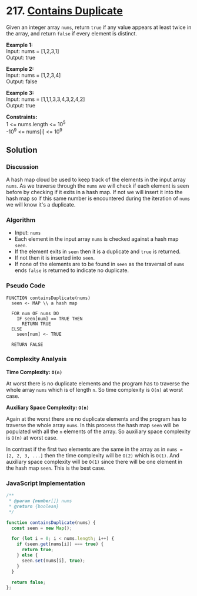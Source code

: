 # 217. [Contains Duplicate](https://leetcode.com/problems/contains-duplicate/)

Given an integer array `nums`, return `true` if any value appears at least twice in the array, and return `false` if every element is distinct.

**Example 1:**  
Input: nums = [1,2,3,1]  
Output: true

**Example 2:**  
Input: nums = [1,2,3,4]  
Output: false

**Example 3:**  
Input: nums = [1,1,1,3,3,4,3,2,4,2]  
Output: true 

**Constraints:**  
1 <= nums.length <= 10<sup>5</sup>  
-10<sup>9</sup> <= nums[i] <= 10<sup>9</sup>

## Solution

### Discussion

A hash map cloud be used to keep track of the elements in the input array `nums`. As we traverse through the `nums` we will check if each element is seen before by checking if it exits in a hash map. If not we will insert it into the hash map so if this same number is encountered during the iteration of `nums` we will know it's a duplicate.

### Algorithm

- Input: `nums`
- Each element in the input array `nums` is checked against a hash map `seen`.
- If the element exits in `seen` then it is a duplicate and `true` is returned.
- If not then it is inserted into `seen`.
- If none of the elements are to be found in `seen` as the traversal of `nums` ends `false` is returned to indicate no duplicate.


### Pseudo Code

```
FUNCTION containsDuplicate(nums)
  seen <- MAP \\ a hash map 

  FOR num OF nums DO
    IF seen[num] == TRUE THEN
      RETURN TRUE
  ELSE
    seen[num] <- TRUE

  RETURN FALSE
```

### Complexity Analysis

**Time Complexity: `O(n)`**

At worst there is no duplicate elements and the program has to traverse the whole array `nums` which is of length `n`. So time complexity is `O(n)` at worst case.

**Auxiliary Space Complexity: `O(n)`**

Again at the worst there are no duplicate elements and the program has to traverse the whole array `nums`. In this process the hash map `seen` will be populated with all the `n` elements of the array. So auxiliary space complexity is `O(n)` at worst case.

In contrast if the first two elements are the same in the array as in `nums = [2, 2, 3, ...]` then the time complexity will be `O(2)` which is `O(1)`. And auxiliary space complexity will be `O(1)` since there will be one element in the hash map `seen`. This is the best case.

### JavaScript Implementation

```js
/**
 * @param {number[]} nums
 * @return {boolean}
 */

function containsDuplicate(nums) {
  const seen = new Map();

  for (let i = 0; i < nums.length; i++) {
    if (seen.get(nums[i]) === true) {
      return true;
    } else {
      seen.set(nums[i], true);
    }
  }

  return false;
};
```
